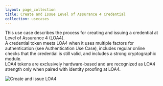 ```yaml
---
layout: page_collection
title: Create and Issue Level of Assurance 4 Credential
collection: usecases
---
```

This use case describes the process for creating and issuing a credential at Level of Assurance 4 (LOA4).  
A credential token meets LOA4 when it uses multiple factors for authentication (see Authentication Use Case), includes regular online checks that the credential is still valid, and includes a strong cryptographic module.  
LOA4 tokens are exclusively hardware-based and are recognized as LOA4 strength only when paired with identity proofing at LOA4.  

![Create and issue LOA4](../../img/LOA4Cred.png)
